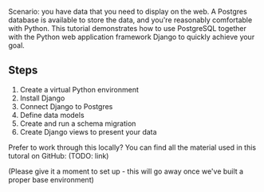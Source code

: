 Scenario: you have data that you need to display on the web. A Postgres database is available to store the data, and you're reasonably comfortable with Python. This tutorial demonstrates how to use PostgreSQL together with the Python web application framework Django to quickly achieve your goal. 

## Steps

1. Create a virtual Python environment
2. Install Django
3. Connect Django to Postgres
4. Define data models
5. Create and run a schema migration
6. Create Django views to present your data

Prefer to work through this locally? You can find all the material used in this tutoral on GitHub: (TODO: link)

(Please give it a moment to set up - this will go away once we've built a proper base environment)
